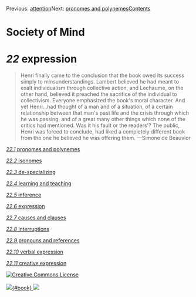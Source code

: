 <div class="chapnav">

<span class="prev">Previous: [attention](./som-21.8.html)</span><span
class="next">Next: [pronomes and polynemes](./som-22.1.html)</span><span
class="contents">[Contents](index.html)</span>
<div class="titlebar">

Society of Mind
===============

</div>

</div>

*22* expression
===============

> Henri finally came to the conclusion that the book owed its success
> simply to minsunderstandings. Lambert believed he had meant to exalt
> individualism through collective action, and Lechaume, on the other
> hand, believed it preached the sacrifice of the individual to
> collectivism. Everyone emphasized the book's moral character. And yet
> Henri…had thought of a man and of a situation, of a certain
> relationship between that man's past life and the crisis through which
> he was passing, and of a great many other things which none of the
> critics had mentioned. Was it his fault or the readers'? The public,
> Henri was forced to conclude, had liked a completely different book
> from the one he believed he was offering them. —Simone de Beauvior

[*22.1* pronomes and polynemes](som-22.1.html)

[*22.2* isonomes](som-22.2.html)

[*22.3* de-specializing](som-22.3.html)

[*22.4* learning and teaching](som-22.4.html)

[*22.5* inference](som-22.5.html)

[*22.6* expression](som-22.6.html)

[*22.7* causes and clauses](som-22.7.html)

[*22.8* interruptions](som-22.8.html)

[*22.9* pronouns and references](som-22.9.html)

[*22.10* verbal expression](som-22.10.html)

[*22.11* creative expression](som-22.11.html)

<div class="footer">

[![Creative Commons
License](http://i.creativecommons.org/l/by-nc-sa/3.0/80x15.png)](http://creativecommons.org/licenses/by-nc-sa/3.0/deed.en_US)\
\
[![](./images/som_book.jpeg){#book}
![](./images/a_logo_17.gif)](http://www.amazon.com/gp/product/0671657135?ie=UTF8&camp=1789&creativeASIN=0671657135&linkCode=xm2&tag=marvinminsky)

</div>
